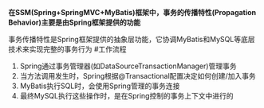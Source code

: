 **在SSM(Spring+SpringMVC+MyBatis)框架中，事务的传播特性(Propagation Behavior)主要是由Spring框架提供的功能**

事务传播特性是Spring框架提供的抽象层功能，它协调MyBatis和MySQL等底层技术来实现完整的事务行为
#工作流程
1. Spring通过事务管理器(如DataSourceTransactionManager)管理事务
2. 当方法调用发生时，Spring根据@Transactional配置决定如何创建/加入事务
3. MyBatis执行SQL时，会使用Spring管理的事务连接
4. 最终MySQL执行这些操作时，是在Spring控制的事务上下文中进行的
